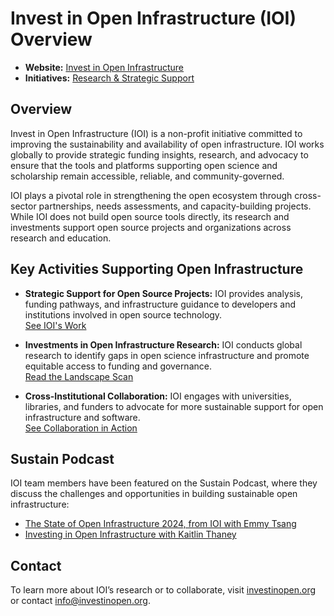 # Invest in Open Infrastructure (IOI) Overview

- **Website:** [Invest in Open Infrastructure](https://investinopen.org/)
- **Initiatives:** [Research & Strategic Support](https://investinopen.org/our-impact/)

## Overview

Invest in Open Infrastructure (IOI) is a non-profit initiative committed to improving the sustainability and availability of open infrastructure. IOI works globally to provide strategic funding insights, research, and advocacy to ensure that the tools and platforms supporting open science and scholarship remain accessible, reliable, and community-governed.

IOI plays a pivotal role in strengthening the open ecosystem through cross-sector partnerships, needs assessments, and capacity-building projects. While IOI does not build open source tools directly, its research and investments support open source projects and organizations across research and education.

## Key Activities Supporting Open Infrastructure

- **Strategic Support for Open Source Projects:** IOI provides analysis, funding pathways, and infrastructure guidance to developers and institutions involved in open source technology.  
  [See IOI's Work](https://investinopen.org/our-impact/)

- **Investments in Open Infrastructure Research:** IOI conducts global research to identify gaps in open science infrastructure and promote equitable access to funding and governance.  
  [Read the Landscape Scan](https://investinopen.org/research/)

- **Cross-Institutional Collaboration:** IOI engages with universities, libraries, and funders to advocate for more sustainable support for open infrastructure and software.  
  [See Collaboration in Action](https://investinopen.org/blog/invest-in-open-infrastructure-announces-2-7m-commitment-from-founding-group-for-the-ioi-fund-for-network-adoption)

## Sustain Podcast

IOI team members have been featured on the Sustain Podcast, where they discuss the challenges and opportunities in building sustainable open infrastructure:

- [The State of Open Infrastructure 2024, from IOI with Emmy Tsang](https://podcast.sustainoss.org/235)
- [Investing in Open Infrastructure with Kaitlin Thaney](https://podcast.sustainoss.org/43)

## Contact

To learn more about IOI’s research or to collaborate, visit [investinopen.org](https://investinopen.org/) or contact [info@investinopen.org](mailto:info@investinopen.org).
